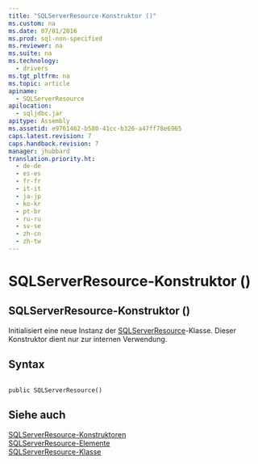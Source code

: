 ```yaml
---
title: "SQLServerResource-Konstruktor ()"
ms.custom: na
ms.date: 07/01/2016
ms.prod: sql-non-specified
ms.reviewer: na
ms.suite: na
ms.technology: 
  - drivers
ms.tgt_pltfrm: na
ms.topic: article
apiname: 
  - SQLServerResource
apilocation: 
  - sqljdbc.jar
apitype: Assembly
ms.assetid: e9761462-b580-41cc-b326-a47ff78e6965
caps.latest.revision: 7
caps.handback.revision: 7
manager: jhubbard
translation.priority.ht: 
  - de-de
  - es-es
  - fr-fr
  - it-it
  - ja-jp
  - ko-kr
  - pt-br
  - ru-ru
  - sv-se
  - zh-cn
  - zh-tw
---
```

# SQLServerResource-Konstruktor ()
    
## SQLServerResource\-Konstruktor \(\)  
 Initialisiert eine neue Instanz der [SQLServerResource](../content/SQLServerResource-Class.md)\-Klasse. Dieser Konstruktor dient nur zur internen Verwendung.  
  
## Syntax  
  
```  
  
public SQLServerResource()  
```  
  
## Siehe auch  
 [SQLServerResource-Konstruktoren](../content/SQLServerResource-Constructors.md)   
 [SQLServerResource-Elemente](../content/SQLServerResource-Members.md)   
 [SQLServerResource-Klasse](../content/SQLServerResource-Class.md)  
  
  